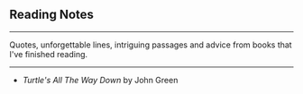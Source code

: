 ## Reading Notes

***

Quotes, unforgettable lines, intriguing passages and advice from books that I've finished reading.

***

- *Turtle's All The Way Down* by John Green 